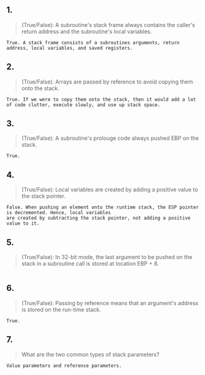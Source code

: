 ## 1.
> (True/False): A subroutine's stack frame always contains the caller's return address and the subroutine's local variables.

```
True. A stack frame consists of a subroutines arguments, return address, local variables, and saved registers.
```

## 2.
> (True/False): Arrays are passed by reference to avoid copying them onto the stack.

```
True. If we were to copy them onto the stack, then it would add a lot of code clutter, execute slowly, and use up stack space.
```

## 3.
> (True/False): A subroutine's prolouge code always pushed EBP on the stack.

```
True.
```

## 4.
> (True/False): Local variables are created by adding a positive value to the stack pointer.

```
False. When pushing an element onto the runtime stack, the ESP pointer is decremented. Hence, local variables 
are created by subtracting the stack pointer, not adding a positive value to it.
```

## 5.
> (True/False): In 32-bit mode, the last argument to be pushed on the stack in a subroutine call is stored at location EBP + 8.

```
```

## 6.
> (True/False): Passing by reference means that an argument's address is stored on the run-time stack.

```
True.
```

## 7.
> What are the two common types of stack parameters?

```
Value parameters and reference parameters.
```
